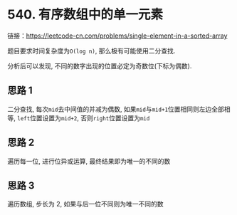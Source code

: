 # 540. 有序数组中的单一元素

链接：https://leetcode-cn.com/problems/single-element-in-a-sorted-array

题目要求时间复杂度为`O(log n)`, 那么极有可能使用二分查找.

分析后可以发现, 不同的数字出现的位置必定为奇数位(下标为偶数).

## 思路 1

二分查找, 每次`mid`去中间值的并减为偶数, 如果`mid`与`mid+1`位置相同则左边全部相等, `left`位置设置为`mid+2`, 否则`right`位置设置为`mid`

## 思路 2

遍历每一位, 进行位异或运算, 最终结果即为唯一的不同的数

## 思路 3

遍历数组, 步长为 2, 如果与后一位不同则为唯一不同的数
